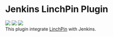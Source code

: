 # Jenkins LinchPin Plugin
![](https://img.shields.io/badge/version-1.0-blue.svg)
![](https://img.shields.io/badge/license-Apache--2.0-brightgreen.svg)
![](https://img.shields.io/badge/python-2.6%20%7C%202.7-red.svg)  
This plugin integrate [LinchPin](https://github.com/CentOS-PaaS-SIG/linchpin) with Jenkins.



